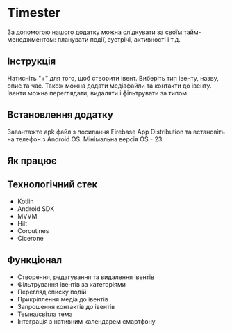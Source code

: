 # Timester

За допомогою нашого додатку можна слідкувати за своїм тайм-менеджментом: планувати події, зустрічі,
активності і т.д.

## Інструкція

Натисніть "+" для того, щоб створити івент. Виберіть тип івенту, назву, опис та час. Також можна
додати медіафайли та контакти до івенту. Івенти можна переглядати, видаляти і фільтрувати за типом.

## Встановлення додатку

Завантажте apk файл з посилання Firebase App Distribution та встановіть на телефон з Android OS.
Мінімальна версія OS - 23.

## Як працює

## Технологічний стек

* Kotlin
* Android SDK
* MVVM
* Hilt
* Coroutines
* Cicerone

## Функціонал

* Створення, редагування та видалення івентів
* Фільтрування івентів за категоріями
* Перегляд списку подій
* Прикріплення медіа до івентів
* Запрошення контактів до івентів
* Темна/світла тема
* Інтеграція з нативним календарем смартфону
